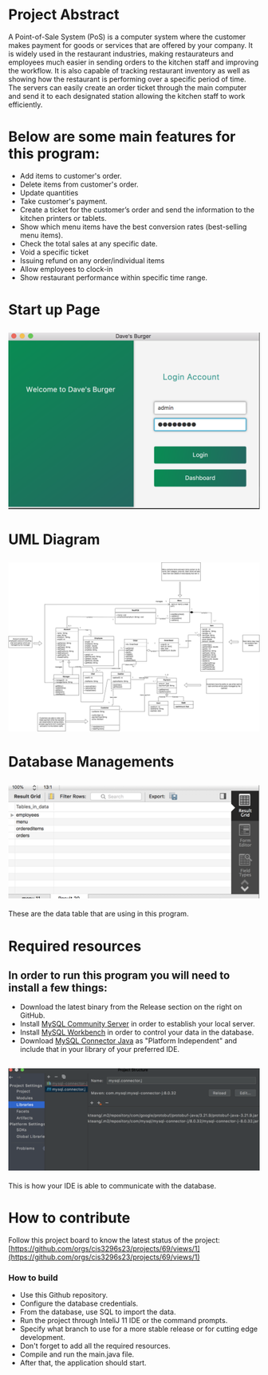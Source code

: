# Project Abstract
A Point-of-Sale System (PoS) is a computer system where the customer makes payment for goods or services that are offered 
by your company. It is widely used in the restaurant industries, making restaurateurs and employees much easier in 
sending orders to the kitchen staff and improving the workflow. It is also capable of tracking restaurant inventory as 
well as showing how the restaurant is performing over a specific period of time. The servers can easily create an order 
ticket through the main computer and send it to each designated station allowing the kitchen staff to work efficiently.

# Below are some main features for this program: 
- Add items to customer's order. 
- Delete items from customer's order. 
- Update quantities 
- Take customer's payment. 
- Create a ticket for the customer’s order and send the information to the kitchen printers or tablets. 
- Show which menu items have the best conversion rates (best-selling menu items). 
- Check the total sales at any specific date. 
- Void a specific ticket 
- Issuing refund on any order/individual items 
- Allow employees to clock-in 
- Show restaurant performance within specific time range. 

# Start up Page 
![startup](screenshot/startup.png)
-

# UML Diagram

![UML](screenshot/JavaPOSUML.png)
-

# Database Managements
![Database](screenshot/data.png)
-
These are the data table that are using in this program.

# Required resources
In order to run this program you will need to install a few things:  
- 
- Download the latest binary from the Release section on the right on GitHub.  
- Install [MySQL Community Server](https://dev.mysql.com/downloads/mysql/) in order to establish your local server.
- Install [MySQL Workbench](https://dev.mysql.com/downloads/workbench/) in order to control your data in the database.
- Download [MySQL Connector Java](https://dev.mysql.com/downloads/connector/j/) as "Platform Independent" and include that in your library of your preferred IDE.

![MySQL Connector](screenshot/mysqlconnector.png)
-
This is how your IDE is able to communicate with the database.

# How to contribute
Follow this project board to know the latest status of the project: [https://github.com/orgs/cis3296s23/projects/69/views/1](https://github.com/orgs/cis3296s23/projects/69/views/1)  

### How to build
- Use this Github repository.
- Configure the database credentials.
- From the database, use SQL to import the data.
- Run the project through InteliJ 11 IDE or the command prompts.
- Specify what branch to use for a more stable release or for cutting edge development.  
- Don't forget to add all the required resources.
- Compile and run the main.java file.
- After that, the application should start. 
